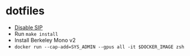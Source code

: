 # dotfiles

- [Disable SIP](https://github.com/koekeishiya/yabai/wiki/Disabling-System-Integrity-Protection)
- Run `make install`
- Install Berkeley Mono v2
- `docker run --cap-add=SYS_ADMIN --gpus all -it $DOCKER_IMAGE zsh`
